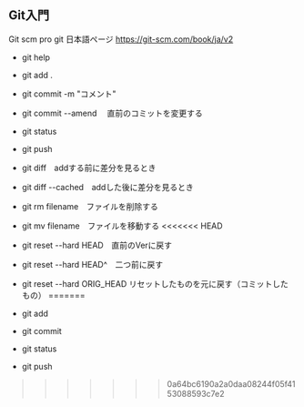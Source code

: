 ## Git入門

Git scm pro git 日本語ページ
https://git-scm.com/book/ja/v2

- git help
- git add .
- git commit -m "コメント"
- git commit --amend　 直前のコミットを変更する
- git status
- git push

- git diff　addする前に差分を見るとき
- git diff --cached　addした後に差分を見るとき

- git rm filename　ファイルを削除する
- git mv filename　ファイルを移動する
<<<<<<< HEAD

- git reset --hard HEAD　直前のVerに戻す
- git reset --hard HEAD^　二つ前に戻す
- git reset --hard ORIG_HEAD リセットしたものを元に戻す（コミットしたもの）
=======
- git add
- git commit 
- git status
- git push
>>>>>>> 0a64bc6190a2a0daa08244f05f4153088593c7e2
